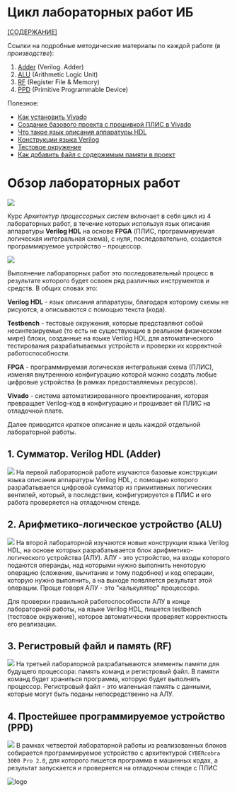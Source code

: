# Цикл лабораторных работ ИБ

[[СОДЕРЖАНИЕ]](../README.md)

Ссылки на подробные методические материалы по каждой работе (*в производстве*):
1. [Adder](./1.%20Verilog.%20Adder/README.md) (Verilog. Adder)
2. [ALU](./2.%20Arithmetic-logic%20unit/README.md) (Arithmetic Logic Unit)
3. [RF](./3.%20Register%20file%20and%20memory/README.md) (Register File & Memory)
4. [PPD](./4.%20Primitive%20programmable%20device/README.md) (Primitive Programmable Device)

Полезное:
- [Как установить Vivado](../Other/Vivado%20Basics/Install%20Vivado.md)
- [Создание базового проекта с прошивкой ПЛИС в Vivado](../Other/Vivado%20Basics/Vivado-trainer.md)
- [Что такое язык описания аппаратуры HDL](../Other/What%20is%20HDL.md)
- [Конструкции языка Verilog](../Other/Verilog%20syntax.md)
- [Тестовое окружение](../Other/Testbench.md)
- [Как добавить файл с содержимым памяти в проект](../Other/Vivado%20Basics/How%20to%20add%20a%20mem-file.md)

# Обзор лабораторных работ

![](../../technical/Labs/Pic/labs_m.png)

Курс *Архитектур процессорных систем* включает в себя цикл из 4 лабораторных работ, в течение которых используя язык описания аппаратуры **Verilog HDL** на основе **FPGA** (ПЛИС, программируемая логическая интегральная схема), с нуля, последовательно, создается программируемое устройство – процессор.

![](../../technical/Labs/Pic/3l4_done.png)

Выполнение лабораторных работ это последовательный процесс в результате которого будет освоен ряд различных инструментов и средств. В общих словах это:

**Verilog HDL** - язык описания аппаратуры, благодаря которому схемы не рисуются, а описываются с помощью текста (кода).

**Testbench** - тестовые окружения, которые представляют собой несинтезируемые (то есть не существующие в реальном физическом мире) блоки, созданные на языке Verilog HDL для автоматического тестирования разрабатываемых устройств и проверки их корректной работоспособности.

**FPGA** - программируемая логическая интегральная схема (ПЛИС), изменяя внутреннюю конфигурацию которой можно создать любые цифровые устройства (в рамках предоставляемых ресурсов).

**Vivado** - система автоматизированного проектирования, которая превращает Verilog-код в конфигурацию и прошивает ей ПЛИС на отладочной плате. 

Далее приводится краткое описание и цель каждой отдельной лабораторной работы.

## 1. Сумматор. Verilog HDL (Adder)
![](../../technical/Labs/Pic/3l1.png)
На первой лабораторной работе изучаются базовые конструкции языка описания аппаратуры Verilog HDL, с помощью которого разрабатывается цифровой сумматор из примитивных логических вентилей, который, в последствии, конфигурируется в ПЛИС и его работа проверяется на отладочном стенде.

## 2. Арифметико-логическое устройство (ALU)
![](../../technical/Labs/Pic/3l2.png)
На второй лабораторной изучаются новые конструкции языка Verilog HDL, на основе которых разрабатывается блок арифметико-логического устройства (АЛУ). АЛУ - это устройство, на входы которого подаются операнды, над которыми нужно выполнить некоторую операцию (сложение, вычитание и тому подобное) и код операции, которую нужно выполнить, а на выходе появляется результат этой операции. Проще говоря АЛУ - это "калькулятор" процессора.

Для проверки правильной работоспособности АЛУ в конце лабораторной работы, на языке Verilog HDL, пишется testbench (тестовое окружение), которое автоматически проверяет корректность его реализации.

## 3. Регистровый файл и память (RF)
![](../../technical/Labs/Pic/3l3.png)
На третьей лабораторной разрабатываются элементы памяти для будущего процессора: память команд и регистровый файл. В памяти команд будет храниться программа, которую будет выполнять процессор. Регистровый файл - это маленькая память с данными, которые могут быть поданы непосредственно на АЛУ.

## 4. Простейшее программируемое устройство (PPD)
![](../../technical/Labs/Pic/3l4.png)
В рамках четвертой лабораторной работы из реализованных блоков собирается программируемое устройство с архитектурой `CYBERcobra 3000 Pro 2.0`, для которого пишется программа в машинных кодах, а результат запускается и проверяется на отладочном стенде с ПЛИС

![logo](../../technical/Labs/Pic/logoCC3000.svg)
